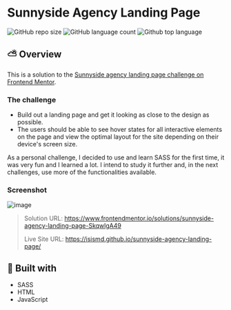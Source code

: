 # Sunnyside Agency Landing Page
![GitHub repo size](https://img.shields.io/github/repo-size/isismd/sunnyside-agency-landing-page?color=purple)
![GitHub language count](https://img.shields.io/github/languages/count/isismd/sunnyside-agency-landing-page?color=blue)
![Github top language](https://img.shields.io/github/languages/top/isismd/sunnyside-agency-landing-page?color=pink)
## ⛅ Overview

This is a solution to the [Sunnyside agency landing page challenge on Frontend Mentor](https://www.frontendmentor.io/challenges/sunnyside-agency-landing-page-7yVs3B6ef).

### The challenge
- Build out a landing page and get it looking as close to the design as possible.
- The users should be able to see hover states for all interactive elements on the page and view the optimal layout for the site depending on their device's screen size.

As a personal challenge, I decided to use and learn SASS for the first time, it was very fun and I learned a lot. I intend to study it further and, in the next challenges, use more of the functionalities available.

### Screenshot

![image](https://user-images.githubusercontent.com/97123796/164482066-8e789a2e-6121-43ca-8086-d363cc18a70c.png)

> Solution URL: https://www.frontendmentor.io/solutions/sunnyside-agency-landing-page-SkqwlgA49
> 
> Live Site URL: https://isismd.github.io/sunnyside-agency-landing-page/

## 🚀 Built with
- SASS
- HTML
- JavaScript

